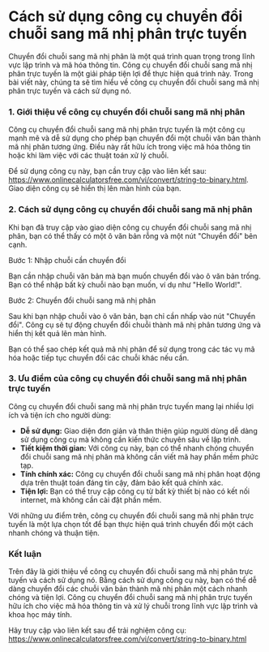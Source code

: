 Cách sử dụng công cụ chuyển đổi chuỗi sang mã nhị phân trực tuyến
=================================================================

Chuyển đổi chuỗi sang mã nhị phân là một quá trình quan trọng trong lĩnh vực lập trình và mã hóa thông tin. Công cụ chuyển đổi chuỗi sang mã nhị phân trực tuyến là một giải pháp tiện lợi để thực hiện quá trình này. Trong bài viết này, chúng ta sẽ tìm hiểu về công cụ chuyển đổi chuỗi sang mã nhị phân trực tuyến và cách sử dụng nó.

### 1. Giới thiệu về công cụ chuyển đổi chuỗi sang mã nhị phân

Công cụ chuyển đổi chuỗi sang mã nhị phân trực tuyến là một công cụ mạnh mẽ và dễ sử dụng cho phép bạn chuyển đổi một chuỗi văn bản thành mã nhị phân tương ứng. Điều này rất hữu ích trong việc mã hóa thông tin hoặc khi làm việc với các thuật toán xử lý chuỗi.

Để sử dụng công cụ này, bạn cần truy cập vào liên kết sau: <https://www.onlinecalculatorsfree.com/vi/convert/string-to-binary.html>. Giao diện công cụ sẽ hiển thị lên màn hình của bạn.

### 2. Cách sử dụng công cụ chuyển đổi chuỗi sang mã nhị phân

Khi bạn đã truy cập vào giao diện công cụ chuyển đổi chuỗi sang mã nhị phân, bạn có thể thấy có một ô văn bản rỗng và một nút "Chuyển đổi" bên cạnh.

Bước 1: Nhập chuỗi cần chuyển đổi

Bạn cần nhập chuỗi văn bản mà bạn muốn chuyển đổi vào ô văn bản trống. Bạn có thể nhập bất kỳ chuỗi nào bạn muốn, ví dụ như "Hello World!".

Bước 2: Chuyển đổi chuỗi sang mã nhị phân

Sau khi bạn nhập chuỗi vào ô văn bản, bạn chỉ cần nhấp vào nút "Chuyển đổi". Công cụ sẽ tự động chuyển đổi chuỗi thành mã nhị phân tương ứng và hiển thị kết quả lên màn hình.

Bạn có thể sao chép kết quả mã nhị phân để sử dụng trong các tác vụ mã hóa hoặc tiếp tục chuyển đổi các chuỗi khác nếu cần.

### 3. Ưu điểm của công cụ chuyển đổi chuỗi sang mã nhị phân trực tuyến

Công cụ chuyển đổi chuỗi sang mã nhị phân trực tuyến mang lại nhiều lợi ích và tiện ích cho người dùng:

- **Dễ sử dụng:** Giao diện đơn giản và thân thiện giúp người dùng dễ dàng sử dụng công cụ mà không cần kiến thức chuyên sâu về lập trình.
- **Tiết kiệm thời gian:** Với công cụ này, bạn có thể nhanh chóng chuyển đổi chuỗi sang mã nhị phân mà không cần viết mã hay phần mềm phức tạp.
- **Tính chính xác:** Công cụ chuyển đổi chuỗi sang mã nhị phân hoạt động dựa trên thuật toán đáng tin cậy, đảm bảo kết quả chính xác.
- **Tiện lợi:** Bạn có thể truy cập công cụ từ bất kỳ thiết bị nào có kết nối internet, mà không cần cài đặt phần mềm.

Với những ưu điểm trên, công cụ chuyển đổi chuỗi sang mã nhị phân trực tuyến là một lựa chọn tốt để bạn thực hiện quá trình chuyển đổi một cách nhanh chóng và thuận tiện.

### Kết luận

Trên đây là giới thiệu về công cụ chuyển đổi chuỗi sang mã nhị phân trực tuyến và cách sử dụng nó. Bằng cách sử dụng công cụ này, bạn có thể dễ dàng chuyển đổi các chuỗi văn bản thành mã nhị phân một cách nhanh chóng và tiện lợi. Công cụ chuyển đổi chuỗi sang mã nhị phân trực tuyến hữu ích cho việc mã hóa thông tin và xử lý chuỗi trong lĩnh vực lập trình và khoa học máy tính.

Hãy truy cập vào liên kết sau để trải nghiệm công cụ: <https://www.onlinecalculatorsfree.com/vi/convert/string-to-binary.html>